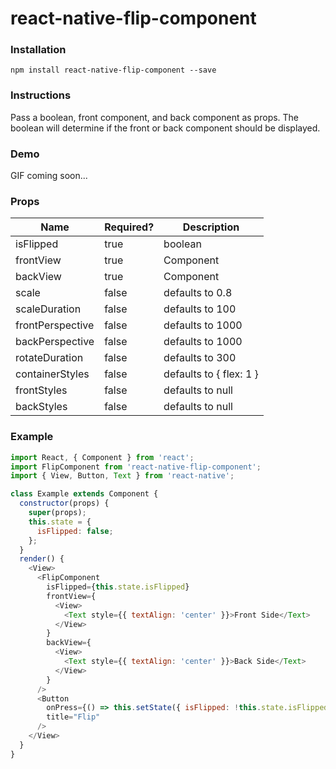 # react-native-flip-component

### Installation
`npm install react-native-flip-component --save`

### Instructions
Pass a boolean, front component, and back component as props. The boolean will determine if the front or back component should be displayed.

### Demo
GIF coming soon...

### Props
Name | Required? | Description
---- | ----------|--------
isFlipped | true | boolean
frontView | true | Component
backView | true | Component
scale | false | defaults to 0.8
scaleDuration | false | defaults to 100
frontPerspective | false | defaults to 1000
backPerspective | false | defaults to 1000
rotateDuration | false | defaults to 300
containerStyles | false | defaults to { flex: 1 }
frontStyles | false | defaults to null
backStyles | false | defaults to null

### Example
```javascript
import React, { Component } from 'react';
import FlipComponent from 'react-native-flip-component';
import { View, Button, Text } from 'react-native';

class Example extends Component {
  constructor(props) {
    super(props);
    this.state = {
      isFlipped: false;
    };
  }
  render() {
    <View>
      <FlipComponent
        isFlipped={this.state.isFlipped}
        frontView={
          <View>
            <Text style={{ textAlign: 'center' }}>Front Side</Text>
          </View>
        }
        backView={
          <View>
            <Text style={{ textAlign: 'center' }}>Back Side</Text>
          </View>
        }
      />
      <Button
        onPress={() => this.setState({ isFlipped: !this.state.isFlipped })}
        title="Flip"
      />
    </View>
  }
}

```
